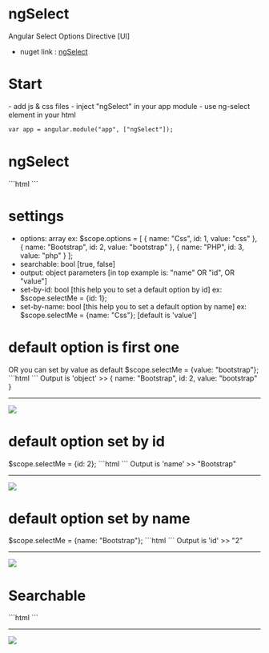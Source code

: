 # ngSelect
Angular Select Options Directive [UI]

- nuget link : <a href="https://www.nuget.org/packages/ngSelect" target="_blank">ngSelect</a>

<h1>Start</h1>
- add js & css files
- inject "ngSelect" in your app module
- use ng-select element in your html

```html
var app = angular.module("app", ["ngSelect"]);
```

<h1>ngSelect</h1>
```html
<ng-select ng-model="selectMe"></ng-select>
```

<h1>settings</h1>

- options: array ex: 
   $scope.options = [
      { name: "Css", id: 1, value: "css" },
      { name: "Bootstrap", id: 2, value: "bootstrap" },
      { name: "PHP", id: 3, value: "php" }
    ];
- searchable: bool [true, false]
- output: object parameters [in top example is: "name" OR "id", OR "value"]
- set-by-id: bool [this help you to set a default option by id] ex: $scope.selectMe = {id: 1};
- set-by-name: bool [this help you to set a default option by name] ex: $scope.selectMe = {name: "Css"}; [default is 'value']

<h1>default option is first one</h1>
OR you can set by value as default $scope.selectMe = {value: "bootstrap"};
```html
<ng-select ng-model="selectMe" options="options"></ng-select>
```
Output is 'object' >> { name: "Bootstrap", id: 2, value: "bootstrap" }
<hr>
<img src="http://cdn.persiangig.com/preview/lUhS6OSy5o/1.jpg">

<h1>default option set by id</h1>
$scope.selectMe = {id: 2};
```html
<ng-select 
ng-model="selectMe"
options="options"
set-by-id="true"
output="name">
</ng-select>
```
Output is 'name' >> "Bootstrap"
<hr>
<img src="http://cdn.persiangig.com/preview/8bRKrVWw2V/2.jpg">

<h1>default option set by name</h1>
$scope.selectMe = {name: "Bootstrap"};
```html
<ng-select 
ng-model="selectMe"
options="options"
output="id"
set-by-name="true">
</ng-select>
```
Output is 'id' >> "2"
<hr>
<img src="http://cdn.persiangig.com/preview/FMJbQ8ENbZ/3.jpg">

<h1>Searchable</h1>
```html
<ng-select 
ng-model="selectMe"
options="options"
searchable="true">
</ng-select>
```
<hr>
<img src="http://cdn.persiangig.com/preview/4TLA1eRwLO/4.jpg">
